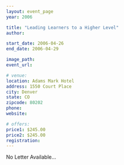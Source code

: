 ```yaml
---
layout: event_page
year: 2006

title: "Leading Learners to a Higher Level"
author:

start_date: 2006-04-26
end_date: 2006-04-29

image_path: 
event_url: 

# venue:
location: Adams Mark Hotel
address: 1550 Court Place
city: Denver
state: CO
zipcode: 80202
phone: 
website: 

# offers:
price1: $245.00
price2: $245.00
registration: 
---
```

No Letter Available...